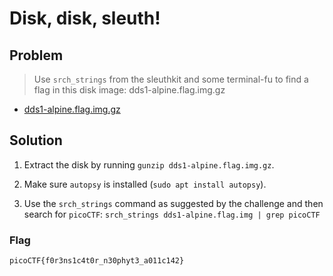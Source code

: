 # Disk, disk, sleuth!

## Problem

> Use `srch_strings` from the sleuthkit and some terminal-fu to find a flag in this disk image: dds1-alpine.flag.img.gz

* [dds1-alpine.flag.img.gz](https://mercury.picoctf.net/static/4f3df7052b4121aff89af1a3f517afb1/dds1-alpine.flag.img.gz)

## Solution

1. Extract the disk by running `gunzip dds1-alpine.flag.img.gz`.

2. Make sure `autopsy` is installed (`sudo apt install autopsy`).

3. Use the `srch_strings` command as suggested by the challenge and then search for `picoCTF`: `srch_strings dds1-alpine.flag.img | grep picoCTF`

### Flag

`picoCTF{f0r3ns1c4t0r_n30phyt3_a011c142}`
